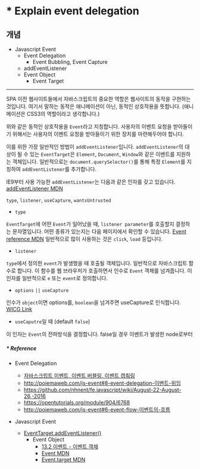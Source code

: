 # * Explain event delegation

## 개념
  - Javascript Event
    - Event Delegation
      - Event Bubbling, Event Capture
    - addEventListener
    - Event Object
      - Event Target

---

SPA 이전 웹사이트들에서 자바스크립트의 중요한 역할은 웹사이트의 동작을 구현하는 것입니다. 여기서 말하는 동작은 애니메이션이 아닌, 동적인 상호작용을 뜻합니다. (애니메이션은 CSS3의 역할이라고 생각합니다.)



위와 같은 동적인 상호작용을 `Event`라고 지칭합니다. 사용자의 이벤트 요청을 받아들이기 위해서는 사용자의 이벤트 요청을 받아들이기 위한 장치를 마련해두어야 합니다.



이를 위한 가장 일반적인 방법이 `addEventListener`입니다. `addEventListener`의 대상이 될 수 있는 `EventTarget`은 `Element`, `Document`, `Window`와 같은 이벤트를 지원하는 객체입니다. 일반적으로는 `document.querySelector()`를 통해 특정 `Element`를 지칭하여 `addEventListener`를 추가합니다.



IE9부터 사용 가능한 `addEventListener`는 다음과 같은 인자를 갖고 있습니다. [addEventListener MDN](https://developer.mozilla.org/en-US/docs/Web/API/EventTarget/addEventListener)

`type`, `listener`, `useCapture`, `wantsUntrusted`



- `type`

`EventTarget`에 어떤 `Event`가 일어났을 때, `listener parameter`를 호출할지 결정하는 문자열입니다. 어떤 종류가 있는지는 다음 페이지에서 확인할 수 있습니다. [Event reference MDN](https://developer.mozilla.org/en-US/docs/Web/Events) 일반적으로 많이 사용하는 것은 `click`, `load` 등입니다.




- `listener`

`type`에서 정의한 `event`가 발생했을 때 호출될 객체입니다. 일반적으로 자바스크립트 함수로 합니다. 이 함수를 웹 브라우저가 호출하면서 인수로 `Event` 객체를 넘겨줍니다. 이 인자를 일반적으로 `e` 또는 `event`로 정의합니다.




- `options` `||`  `useCapture`

인수가 `object`이면 options를, `boolean`을 넘겨주면 useCapture로 인식합니다. [WICG Link](https://github.com/WICG/EventListenerOptions/blob/gh-pages/explainer.md#eventlisteneroptions)




- `useCaputre`일 때 (default `false`)


이 인자는 `Event`의 전파방식을 결정합니다. false일 경우 이벤트가 발생한 node로부터 









##### * Reference

- Event Delegation
  - [자바스크립트 이벤트, 이벤트 버블링, 이벤트 캡춰링](http://frontend.diffthink.kr/2016/08/blog-post_16.html)
  - http://poiemaweb.com/js-event#8-event-delegation-이벤트-위임
  - https://github.com/nhnent/fe.javascript/wiki/August-22-August-26,-2016
  - https://opentutorials.org/module/904/6768
  - http://poiemaweb.com/js-event#6-event-flow-이벤트의-흐름

- Javascript Event
  - [EventTarget.addEventListener()](https://developer.mozilla.org/ko/docs/Web/API/Event)
    - Event Object
        - [13.2 이벤트 - 이벤트 객체](http://sonim1.tistory.com/152)
        - [Event MDN](https://developer.mozilla.org/ko/docs/Web/API/Event)
        - [Event.target MDN](https://developer.mozilla.org/ko/docs/Web/API/Event/target)
